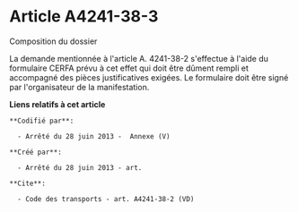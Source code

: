 # Article A4241-38-3

Composition du dossier 

La demande mentionnée à l'article A. 4241-38-2 s'effectue à l'aide du formulaire CERFA prévu à cet effet qui doit être dûment
rempli et accompagné des pièces justificatives exigées. Le formulaire doit être signé par l'organisateur de la manifestation.

**Liens relatifs à cet article**

	**Codifié par**:

	  - Arrêté du 28 juin 2013 -  Annexe (V)

	**Créé par**:

	  - Arrêté du 28 juin 2013 - art.

	**Cite**:

	  - Code des transports - art. A4241-38-2 (VD)
